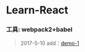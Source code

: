 # Learn-React
### 工具: webpack2+babel
>  2017-5-10 add：[demo-1](https://mayfulq.github.io/learn-react/demo-1/dist/index.html)